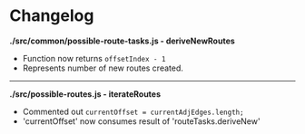 # Changelog

**./src/common/possible-route-tasks.js - deriveNewRoutes**
* Function now returns `offsetIndex - 1`
* Represents number of new routes created.

---

**./src/possible-routes.js - iterateRoutes**
* Commented out `currentOffset = currentAdjEdges.length;`
* 'currentOffset' now consumes result of 'routeTasks.deriveNew'